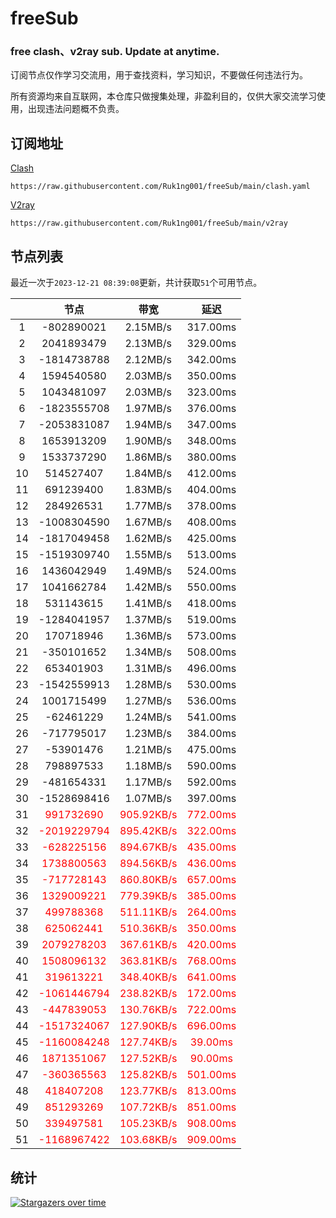 # freeSub
### free clash、v2ray sub. Update at anytime.

订阅节点仅作学习交流用，用于查找资料，学习知识，不要做任何违法行为。

所有资源均来自互联网，本仓库只做搜集处理，非盈利目的，仅供大家交流学习使用，出现违法问题概不负责。

## 订阅地址
[Clash](https://raw.githubusercontent.com/Ruk1ng001/freeSub/main/clash.yaml)
```
https://raw.githubusercontent.com/Ruk1ng001/freeSub/main/clash.yaml
```
[V2ray](https://raw.githubusercontent.com/Ruk1ng001/freeSub/main/v2ray)
```
https://raw.githubusercontent.com/Ruk1ng001/freeSub/main/v2ray
```

## 节点列表

最近一次于`2023-12-21 08:39:08`更新，共计获取`51`个可用节点。

|  | 节点 | 带宽 | 延迟 |
|:-:|:--:|:--:|:--:|
 | 1 | -802890021 | 2.15MB/s | 317.00ms |
 | 2 | 2041893479 | 2.13MB/s | 329.00ms |
 | 3 | -1814738788 | 2.12MB/s | 342.00ms |
 | 4 | 1594540580 | 2.03MB/s | 350.00ms |
 | 5 | 1043481097 | 2.03MB/s | 323.00ms |
 | 6 | -1823555708 | 1.97MB/s | 376.00ms |
 | 7 | -2053831087 | 1.94MB/s | 347.00ms |
 | 8 | 1653913209 | 1.90MB/s | 348.00ms |
 | 9 | 1533737290 | 1.86MB/s | 380.00ms |
 | 10 | 514527407 | 1.84MB/s | 412.00ms |
 | 11 | 691239400 | 1.83MB/s | 404.00ms |
 | 12 | 284926531 | 1.77MB/s | 378.00ms |
 | 13 | -1008304590 | 1.67MB/s | 408.00ms |
 | 14 | -1817049458 | 1.62MB/s | 425.00ms |
 | 15 | -1519309740 | 1.55MB/s | 513.00ms |
 | 16 | 1436042949 | 1.49MB/s | 524.00ms |
 | 17 | 1041662784 | 1.42MB/s | 550.00ms |
 | 18 | 531143615 | 1.41MB/s | 418.00ms |
 | 19 | -1284041957 | 1.37MB/s | 519.00ms |
 | 20 | 170718946 | 1.36MB/s | 573.00ms |
 | 21 | -350101652 | 1.34MB/s | 508.00ms |
 | 22 | 653401903 | 1.31MB/s | 496.00ms |
 | 23 | -1542559913 | 1.28MB/s | 530.00ms |
 | 24 | 1001715499 | 1.27MB/s | 536.00ms |
 | 25 | -62461229 | 1.24MB/s | 541.00ms |
 | 26 | -717795017 | 1.23MB/s | 384.00ms |
 | 27 | -53901476 | 1.21MB/s | 475.00ms |
 | 28 | 798897533 | 1.18MB/s | 590.00ms |
 | 29 | -481654331 | 1.17MB/s | 592.00ms |
 | 30 | -1528698416 | 1.07MB/s | 397.00ms |
 | 31 | <font color=red>991732690</font> | <font color=red>905.92KB/s</font> | <font color=red>772.00ms</font> |
 | 32 | <font color=red>-2019229794</font> | <font color=red>895.42KB/s</font> | <font color=red>322.00ms</font> |
 | 33 | <font color=red>-628225156</font> | <font color=red>894.67KB/s</font> | <font color=red>435.00ms</font> |
 | 34 | <font color=red>1738800563</font> | <font color=red>894.56KB/s</font> | <font color=red>436.00ms</font> |
 | 35 | <font color=red>-717728143</font> | <font color=red>860.80KB/s</font> | <font color=red>657.00ms</font> |
 | 36 | <font color=red>1329009221</font> | <font color=red>779.39KB/s</font> | <font color=red>385.00ms</font> |
 | 37 | <font color=red>499788368</font> | <font color=red>511.11KB/s</font> | <font color=red>264.00ms</font> |
 | 38 | <font color=red>625062441</font> | <font color=red>510.36KB/s</font> | <font color=red>350.00ms</font> |
 | 39 | <font color=red>2079278203</font> | <font color=red>367.61KB/s</font> | <font color=red>420.00ms</font> |
 | 40 | <font color=red>1508096132</font> | <font color=red>363.81KB/s</font> | <font color=red>768.00ms</font> |
 | 41 | <font color=red>319613221</font> | <font color=red>348.40KB/s</font> | <font color=red>641.00ms</font> |
 | 42 | <font color=red>-1061446794</font> | <font color=red>238.82KB/s</font> | <font color=red>172.00ms</font> |
 | 43 | <font color=red>-447839053</font> | <font color=red>130.76KB/s</font> | <font color=red>722.00ms</font> |
 | 44 | <font color=red>-1517324067</font> | <font color=red>127.90KB/s</font> | <font color=red>696.00ms</font> |
 | 45 | <font color=red>-1160084248</font> | <font color=red>127.74KB/s</font> | <font color=red>39.00ms</font> |
 | 46 | <font color=red>1871351067</font> | <font color=red>127.52KB/s</font> | <font color=red>90.00ms</font> |
 | 47 | <font color=red>-360365563</font> | <font color=red>125.82KB/s</font> | <font color=red>501.00ms</font> |
 | 48 | <font color=red>418407208</font> | <font color=red>123.77KB/s</font> | <font color=red>813.00ms</font> |
 | 49 | <font color=red>851293269</font> | <font color=red>107.72KB/s</font> | <font color=red>851.00ms</font> |
 | 50 | <font color=red>339497581</font> | <font color=red>105.23KB/s</font> | <font color=red>908.00ms</font> |
 | 51 | <font color=red>-1168967422</font> | <font color=red>103.68KB/s</font> | <font color=red>909.00ms</font> |


## 统计

[![Stargazers over time](https://starchart.cc/Ruk1ng001/freeSub.svg)](https://starchart.cc/Ruk1ng001/freeSub)
